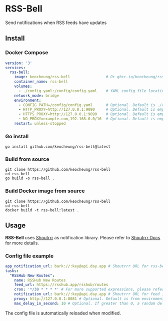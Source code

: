 # RSS-Bell
Send notifications when RSS feeds have updates

## Install
### Docker Compose
```yaml
version: '3'
services:
  rss-bell:
    image: keocheung/rss-bell                # Or ghcr.io/keocheung/rss-bell
    container_name: rss-bell
    volumes:
      - ./config.yaml:/config/config.yaml    # YAML config file location
    network_mode: bridge
    environment:
      - CONFIG_PATH=/config/config.yaml      # Optional. Default is ./config.yaml
      - HTTP_PROXY=http://127.0.0.1:9090     # Optional. Default is empty. Refer to https://golang.org/pkg/net/http/#ProxyFromEnvironment for more details
      - HTTPS_PROXY=http://127.0.0.1:9090    # Optional. Default is empty
      - NO_PROXY=example.com,192.168.0.0/16  # Optional. Default is empty
    restart: unless-stopped
```
### Go install
```shell
go install github.com/keocheung/rss-bell@latest
```
### Build from source
```shell
git clone https://github.com/keocheung/rss-bell
cd rss-bell
go build -o rss-bell .
```
### Build Docker image from source
```shell
git clone https://github.com/keocheung/rss-bell
cd rss-bell
docker build -t rss-bell:latest .
```

## Usage
**RSS-Bell** uses [Shoutrrr](https://github.com/containrrr/shoutrrr) as notification library. Please refer to [Shoutrrr Docs](https://containrrr.dev/shoutrrr/v0.8/) for more details.
### Config file example
```yaml
app_notification_url: bark://:key@api.day.app # Shoutrrr URL for rss-bell itself. Please refer to https://containrrr.dev/shoutrrr/v0.8/
tasks:
  "RSSHub New Routes":
    name: RSSHub New Routes
    feed_url: https://rsshub.app/rsshub/routes
    cron: '*/30 * * * *' # For more supported expressions, please refer to https://pkg.go.dev/github.com/robfig/cron
    notification_url: bark://:key@api.day.app # Shoutrrr URL for feed items. Please refer to https://containrrr.dev/shoutrrr/v0.8/
    proxy: http://127.0.0.1:8081 # Optional. Default is from enviroment
    max_delay_in_second: 10 # Optional. If greater than 0, a random delay would be added to every check
```
The config file is automatically reloaded when modified.
